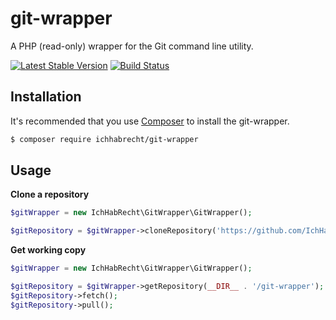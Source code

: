 # git-wrapper

A PHP (read-only) wrapper for the Git command line utility.

[![Latest Stable Version](https://img.shields.io/packagist/v/ichhabrecht/git-wrapper.svg)](https://packagist.org/packages/ichhabrecht/git-wrapper)
[![Build Status](https://img.shields.io/travis/IchHabRecht/git-wrapper/master.svg)](https://travis-ci.org/IchHabRecht/git-wrapper)

## Installation

It's recommended that you use [Composer](https://getcomposer.org/) to install the git-wrapper.

```bash
$ composer require ichhabrecht/git-wrapper
```

## Usage

**Clone a repository**

```php
$gitWrapper = new IchHabRecht\GitWrapper\GitWrapper();

$gitRepository = $gitWrapper->cloneRepository('https://github.com/IchHabRecht/git-wrapper.git', __DIR__ . '/git-wrapper');
```

**Get working copy**

```php
$gitWrapper = new IchHabRecht\GitWrapper\GitWrapper();

$gitRepository = $gitWrapper->getRepository(__DIR__ . '/git-wrapper');
$gitRepository->fetch();
$gitRepository->pull();
```
